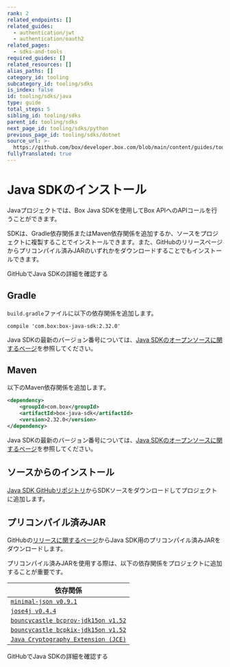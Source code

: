```yaml
---
rank: 2
related_endpoints: []
related_guides:
  - authentication/jwt
  - authentication/oauth2
related_pages:
  - sdks-and-tools
required_guides: []
related_resources: []
alias_paths: []
category_id: tooling
subcategory_id: tooling/sdks
is_index: false
id: tooling/sdks/java
type: guide
total_steps: 5
sibling_id: tooling/sdks
parent_id: tooling/sdks
next_page_id: tooling/sdks/python
previous_page_id: tooling/sdks/dotnet
source_url: >-
  https://github.com/box/developer.box.com/blob/main/content/guides/tooling/sdks/java.md
fullyTranslated: true
---
```

# Java SDKのインストール

Javaプロジェクトでは、Box Java SDKを使用してBox APIへのAPIコールを行うことができます。

SDKは、Gradle依存関係またはMaven依存関係を追加するか、ソースをプロジェクトに複製することでインストールできます。また、GitHubのリリースページからプリコンパイル済みJARのいずれかをダウンロードすることでもインストールできます。

<CTA to="https://github.com/box/box-java-sdk">

GitHubでJava SDKの詳細を確認する

</CTA>

## Gradle

`build.gradle`ファイルに以下の依存関係を追加します。

```shell
compile 'com.box:box-java-sdk:2.32.0'

```

<Message>

Java SDKの最新のバージョン番号については、[Java SDKのオープンソースに関するページ][java-os]を参照してください。

</Message>

## Maven

以下のMaven依存関係を追加します。

```xml
<dependency>
    <groupId>com.box</groupId>
    <artifactId>box-java-sdk</artifactId>
    <version>2.32.0</version>
</dependency>

```

<Message>

Java SDKの最新のバージョン番号については、[Java SDKのオープンソースに関するページ][java-os]を参照してください。

</Message>

## ソースからのインストール

[Java SDK GitHubリポジトリ][java-sdk-src]からSDKソースをダウンロードしてプロジェクトに追加します。

## プリコンパイル済みJAR

GitHubの[リリースに関するページ][java-sdk-releases]からJava SDK用のプリコンパイル済みJARをダウンロードします。

プリコンパイル済みJARを使用する際は、以下の依存関係をプロジェクトに追加することが重要です。

| 依存関係                                                     |
| -------------------------------------------------------- |
| [`minimal-json v0.9.1`][dependency-min-json]             |
| [`jose4j v0.4.4`][dependency-jose]                       |
| [`bouncycastle bcprov-jdk15on v1.52`][dependency-bcprov] |
| [`bouncycastle bcpkix-jdk15on v1.52`][dependency-bcpkix] |
| [`Java Cryptography Extension (JCE)`][dependency-crypto] |

<CTA to="https://github.com/box/box-java-sdk">

GitHubでJava SDKの詳細を確認する

</CTA>

[npm]: https://www.npmjs.com/

[java-os]: http://opensource.box.com/box-java-sdk/

[java-sdk-src]: https://github.com/box/box-java-sdk/tree/master/src/main/java/com/box/sdk

[java-sdk-releases]: https://github.com/box/box-java-sdk/releases

[dependency-min-json]: https://github.com/ralfstx/minimal-json

[dependency-jose]: https://bitbucket.org/b_c/jose4j/wiki/Home

[dependency-bcprov]: http://mvnrepository.com/artifact/org.bouncycastle/bcprov-jdk15on

[dependency-bcpkix]: http://mvnrepository.com/artifact/org.bouncycastle/bcpkix-jdk15on

[dependency-crypto]: http://www.oracle.com/technetwork/java/javase/downloads/jce-7-download-432124.html
